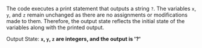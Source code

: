 The code executes a print statement that outputs a string `?`. The variables `x`, `y`, and `z` remain unchanged as there are no assignments or modifications made to them. Therefore, the output state reflects the initial state of the variables along with the printed output.

Output State: **`x`, `y`, `z` are integers, and the output is '?'**